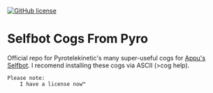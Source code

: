 [![GitHub license](https://img.shields.io/github/license/Pyrotelekinetic/Pyros-Cogs.svg)](https://github.com/Pyrotelekinetic/Pyros-Cogs/blob/master/LICENSE)
# Selfbot Cogs From Pyro
Official repo for Pyrotelekinetic's many super-useful cogs for [Appu's Selfbot](https://github.com/appu1232/Discord-Selfbot). I recomend installing these cogs via ASCII \(>cog help).

	Please note:
		I have a license now™
